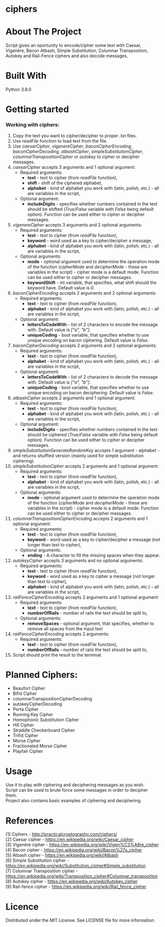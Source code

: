 # ciphers

# About The Project
Script gives an oportunity to encode/cipher some text with Caesar, Vigenère, Bacon Atbash, Simple Substitution, Columnar Transposition, Autokey and Rail-Fence ciphers and also decode messages.

# Built With
Python 3.8.0

# Getting started

### Working with ciphers:

1. Copy the text you want to cipher/decipher to proper .txt files.
2. Use _readFile_ function to load text from the file.
3. Use _caesarCipher_, _vigenereCipher_, _baconCipherEncoding_, _baconCipherDecoding_, _atbashCipher_, _simpleSubstitutionCipher_, _columnarTranspositionCipher_ or _autokey_ to cipher or decipher messages.
4. _caesarCipher_ accepts 3 arguments and 1 optional argument:
    - Required arguments:
        - __text__ - text to cipher (from _readFile_ function),
        - __shift__ - shift of the ciphered alphabet,
        - __alphabet__ - kind of alphabet you work with (latin, polish, etc.) - all are variables in the script,
    - Optional argument:
        - __includeDigits__ - specifies whether numbers contained in the text should be shifted (_True_/_False_ variable with _False_ being default option). Function can be used either to cipher or decipher messages.
5. _vigenereCipher_ accepts 3 arguments and 2 optional arguments:
    - Required arguments:
        - __text__ - text to cipher (from _readFile_ function),
        - __keyword__ - word used as a key to cipher/decipher a message,
        - __alphabet__ - kind of alphabet you work with (latin, polish, etc.) - all are variables in the script,
    - Optional arguments:
        - __mode__ - optional argument used to determine the operation mode of the function (_cipherMode_ and _decipherMode_ - these are variables in the script) - cipher mode is a default mode. Function can be used either to cipher or decipher messages.
        - __keywordShift__ - int variable, that specifies, what shift should the keyword have. Default value is _0_.
6. _baconCipherEncoding_ accepts 2 arguments and 2 optional arguments:
    - Required arguments:
        - __text__ - text to cipher (from _readFile_ function),
        - __alphabet__ - kind of alphabet you work with (latin, polish, etc.) - all are variables in the script,
    - Optional argument:
        - __lettersToCodeWith__ - list of 2 characters to encode the message with. Default value is _["a", "b"]_.
        - __uniqueCoding__ - bool variable, that specifies whether to use unique encoding on bacon ciphering. Default value is _False_.
7. _baconCipherDecoding_ accepts 2 arguments and 2 optional arguments:
    - Required arguments:
        - __text__ - text to cipher (from _readFile_ function),
        - __alphabet__ - kind of alphabet you work with (latin, polish, etc.) - all are variables in the script,
    - Optional argument:
        - __lettersToCodeWith__ - list of 2 characters to decode the message with. Default value is _["a", "b"]_.
        - __uniqueCoding__ - bool variable, that specifies whether to use unique encoding on bacon deciphering. Default value is _False_.
8. _atbashCipher_ accepts 2 arguments and 1 optional argument:
    - Required arguments:
        - __text__ - text to cipher (from _readFile_ function),
        - __alphabet__ - kind of alphabet you work with (latin, polish, etc.) - all are variables in the script,
    - Optional argument:
        - __includeDigits__ - specifies whether numbers contained in the text should be ciphered (_True_/_False_ variable with _False_ being default option). Function can be used either to cipher or decipher messages.
9. _simpleSubstitutionGenerateRandomKey_ accepts 1 argument - alphabet - and returns shuffled version (mainly used for simple substitution ciphering).
10. _simpleSubstitutionCipher_ accepts 2 arguments and 1 optional argument:
    - Required arguments:
        - __text__ - text to cipher (from _readFile_ function),
        - __alphabet__ - kind of alphabet you work with (latin, polish, etc.) - all are variables in the script,
    - Optional arguments:
        - __mode__ - optional argument used to determine the operation mode of the function (_cipherMode_ and _decipherMode_ - these are variables in the script) - cipher mode is a default mode. Function can be used either to cipher or decipher messages.
11. _columnarTranspositionCipherEncoding_ accepts 2 arguments and 1 optional argument:
    - Required arguments:
        - __text__ - text to cipher (from _readFile_ function),
        - __keyword__ - word used as a key to cipher/decipher a message (not longer than text to cipher),
    - Optional arguments:
        - __ending__ - A character to fill the missing spaces when they appear.
12. _autokeyCipher_ accepts 3 arguments and no optional arguments:
    - Required arguments:
        - __text__ - text to cipher (from _readFile_ function),
        - __keyword__ - word used as a key to cipher a message (not longer than text to cipher),
        - __alphabet__ - kind of alphabet you work with (latin, polish, etc.) - all are variables in the script,
13. _railFenceCipherEncoding_ accepts 2 arguments and 1 optional argument:
    - Required arguments:
        - __text__ - text to cipher (from _readFile_ function),
        - __numberOfRails__ - number of rails the text should be split to,
    - Optional arguments:
        - __removeSpaces__ - optional argument, that specifies, whether to remove all spaces from the input text
14. _railFenceCipherEncoding_ accepts 2 arguments:
    - Required arguments:
        - __text__ - text to cipher (from _readFile_ function),
        - __numberOfRails__ - number of rails the text should be split to,
15. Script should print the result to the terminal.

# Planned Ciphers:

- Beaufort Cipher
- Bifid Cipher
- columnarTranspositionCipherDecoding
- autokeyCipherDecoding
- Porta Cipher
- Running Key Cipher
- Homophonic Substitution Cipher
- Hill Cipher
- Straddle Checkerboard Cipher
- Trifid Cipher
- Morse Cipher
- Fractionated Morse Cipher
- Playfair Cipher

# Usage
Use it to play with ciphering and deciphering messages as you wish.  
Script can be used to brute force some messages in order to decipher them.  
Project also contains basic examples of ciphering and deciphering.

# References
[1] Ciphers - http://practicalcryptography.com/ciphers/  
[2] Caesar cipher - https://en.wikipedia.org/wiki/Caesar_cipher  
[3] Vigenère cipher - https://en.wikipedia.org/wiki/Vigen%C3%A8re_cipher  
[4] Bacon cipher - https://en.wikipedia.org/wiki/Bacon%27s_cipher  
[5] Atbash cipher - https://en.wikipedia.org/wiki/Atbash  
[6] Simple Substitution cipher - https://en.wikipedia.org/wiki/Substitution_cipher#Simple_substitution  
[7] Columnar Transposition cipher - https://en.wikipedia.org/wiki/Transposition_cipher#Columnar_transposition  
[8] Autokey cipher - https://en.wikipedia.org/wiki/Autokey_cipher  
[9] Rail-fence cipher - https://en.wikipedia.org/wiki/Rail_fence_cipher

# Licence
Distributed under the MIT License. See LICENSE file for more information.
